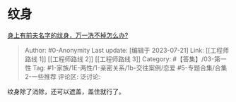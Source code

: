 # 纹身
[身上有前夫名字的纹身，万一洗不掉怎么办?](https://www.zhihu.com/question/593546154/answer/3128666651)

> Author: #0-Anonymity
> Last update: [编辑于 2023-07-21]
> Link: [[工程师路线 1]] [[工程师路线 2]] [[工程师路线 3]]
> Category: #【答集】/03-第一性
> Tag: #1-家族/1E-两性/1-亲密关系/1b-交往案例/恋爱 #5-专题合集/合集2-一些推荐
> 评论区:
> 泛讨论:

纹身除了消除，还可以遮盖，盖住就行了。
